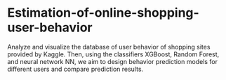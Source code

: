 # Estimation-of-online-shopping-user-behavior
Analyze and visualize the database of user behavior of shopping sites provided by Kaggle. Then, using the classifiers XGBoost, Random Forest, and neural network NN, we aim to design behavior prediction models for different users and compare prediction results.
